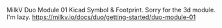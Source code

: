 MilkV Duo Module 01 Kicad Symbol & Footprint. Sorry for the 3d module. I'm lazy.
https://milkv.io/docs/duo/getting-started/duo-module-01
